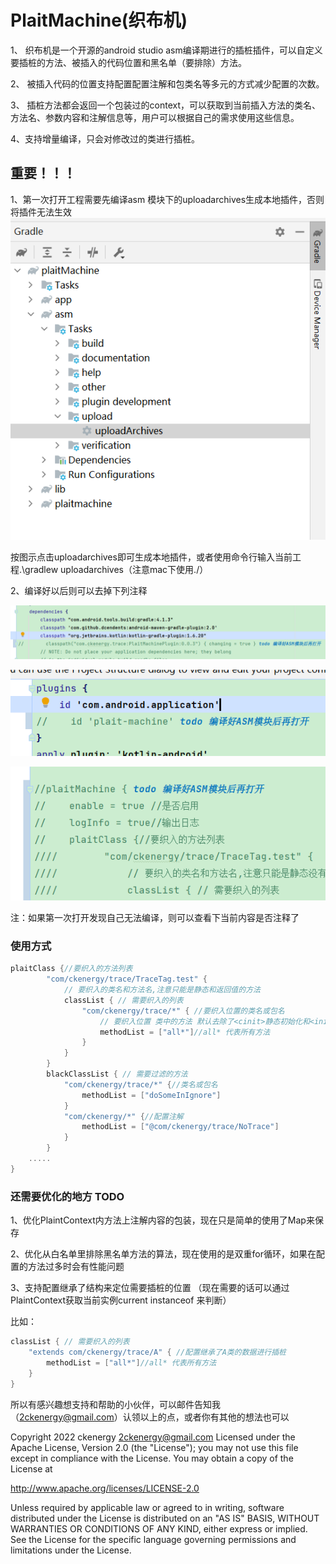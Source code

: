 # PlaitMachine(织布机)

1、	织布机是一个开源的android studio asm编译期进行的插桩插件，可以自定义要插桩的方法、被插入的代码位置和黑名单（要排除）方法。

2、	被插入代码的位置支持配置配置注解和包类名等多元的方式减少配置的次数。

3、	插桩方法都会返回一个包装过的context，可以获取到当前插入方法的类名、方法名、参数内容和注解信息等，用户可以根据自己的需求使用这些信息。

4、支持增量编译，只会对修改过的类进行插桩。

## 重要！！！
1、第一次打开工程需要先编译asm 模块下的uploadarchives生成本地插件，否则将插件无法生效
![img.png](img.png)

按图示点击uploadarchives即可生成本地插件，或者使用命令行输入当前工程.\gradlew uploadarchives（注意mac下使用./）

2、编译好以后则可以去掉下列注释

![img_1.png](img_1.png)

![img_2.png](img_2.png)

![img_3.png](img_3.png)

注：如果第一次打开发现自己无法编译，则可以查看下当前内容是否注释了

### 使用方式

```groovy
plaitClass {//要织入的方法列表
        "com/ckenergy/trace/TraceTag.test" {
            // 要织入的类名和方法名,注意只能是静态和返回值的方法
            classList { // 需要织入的列表
                "com/ckenergy/trace/*" { //要织入位置的类名或包名
                    // 要织入位置 类中的方法 默认去除了<cinit>静态初始化和<init>, toString构造函数 如果需要只需要加入就行了
                    methodList = ["all*"]//all* 代表所有方法
                }
            }
        }
        blackClassList { // 需要过滤的方法
            "com/ckenergy/trace/*" {//类名或包名
                methodList = ["doSomeInIgnore"]
            }
            "com/ckenergy/*" {//配置注解
                methodList = ["@com/ckenergy/trace/NoTrace"]
            }
        }
    .....
}
```


### 还需要优化的地方 TODO

1、优化PlaintContext内方法上注解内容的包装，现在只是简单的使用了Map来保存

2、优化从白名单里排除黑名单方法的算法，现在使用的是双重for循环，如果在配置的方法过多时会有性能问题

3、支持配置继承了结构来定位需要插桩的位置 （现在需要的话可以通过PlaintContext获取当前实例current instanceof 来判断）

比如：
```groovy
classList { // 需要织入的列表
    "extends com/ckenergy/trace/A" { //配置继承了A类的数据进行插桩
        methodList = ["all*"]//all* 代表所有方法
    }
}
```

所以有感兴趣想支持和帮助的小伙伴，可以邮件告知我（2ckenergy@gmail.com）认领以上的点，或者你有其他的想法也可以

Copyright 2022 ckenergy <2ckenergy@gmail.com>
Licensed under the Apache License, Version 2.0 (the "License");
you may not use this file except in compliance with the License.
You may obtain a copy of the License at

   http://www.apache.org/licenses/LICENSE-2.0

Unless required by applicable law or agreed to in writing, software
distributed under the License is distributed on an "AS IS" BASIS,
WITHOUT WARRANTIES OR CONDITIONS OF ANY KIND, either express or implied.
See the License for the specific language governing permissions and
limitations under the License.

